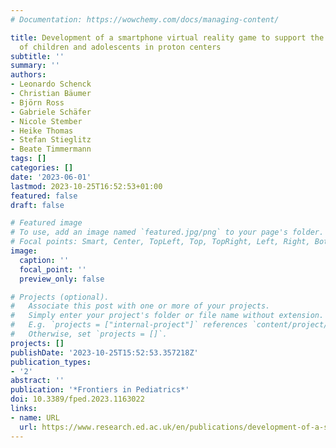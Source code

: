 ```yaml
---
# Documentation: https://wowchemy.com/docs/managing-content/

title: Development of a smartphone virtual reality game to support the radiation therapy
  of children and adolescents in proton centers
subtitle: ''
summary: ''
authors:
- Leonardo Schenck
- Christian Bäumer
- Björn Ross
- Gabriele Schäfer
- Nicole Stember
- Heike Thomas
- Stefan Stieglitz
- Beate Timmermann
tags: []
categories: []
date: '2023-06-01'
lastmod: 2023-10-25T16:52:53+01:00
featured: false
draft: false

# Featured image
# To use, add an image named `featured.jpg/png` to your page's folder.
# Focal points: Smart, Center, TopLeft, Top, TopRight, Left, Right, BottomLeft, Bottom, BottomRight.
image:
  caption: ''
  focal_point: ''
  preview_only: false

# Projects (optional).
#   Associate this post with one or more of your projects.
#   Simply enter your project's folder or file name without extension.
#   E.g. `projects = ["internal-project"]` references `content/project/deep-learning/index.md`.
#   Otherwise, set `projects = []`.
projects: []
publishDate: '2023-10-25T15:52:53.357218Z'
publication_types:
- '2'
abstract: ''
publication: '*Frontiers in Pediatrics*'
doi: 10.3389/fped.2023.1163022
links:
- name: URL
  url: https://www.research.ed.ac.uk/en/publications/development-of-a-smartphone-virtual-reality-game-to-support-the-r
---
```

